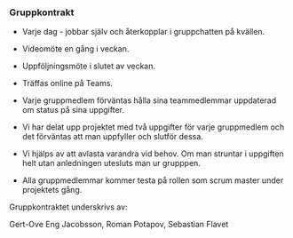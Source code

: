 ### Gruppkontrakt

- Varje dag - jobbar själv och återkopplar i gruppchatten på kvällen. 
- Videomöte en gång i veckan. 
- Uppföljningsmöte i slutet av veckan.
- Träffas online på Teams.

- Varje gruppmedlem förväntas hålla sina teammedlemmar uppdaterad om status på sina uppgifter.
- Vi har delat upp projektet med två uppgifter för varje gruppmedlem och det förväntas att man uppfyller och slutför dessa.
- Vi hjälps av att avlasta varandra vid behov. Om man struntar i uppgiften helt utan anledningen utesluts man ur grupppen.

- Alla gruppmedlemmar kommer testa på rollen som scrum master under projektets gång.

Gruppkontraktet underskrivs av: 

Gert-Ove Eng Jacobsson, Roman Potapov, Sebastian Flavet

